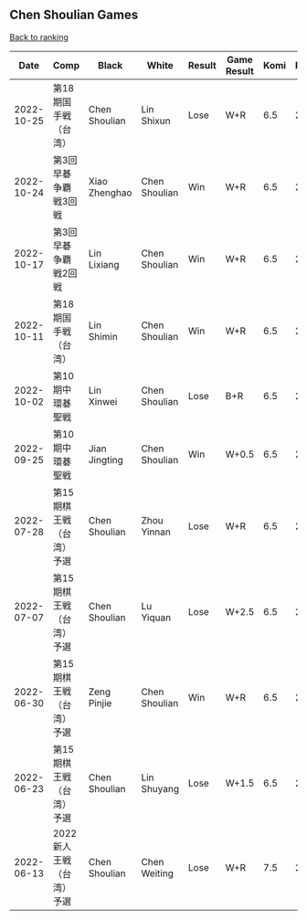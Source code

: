 ## Chen Shoulian Games

[Back to ranking](../../index.md)




| **Date** | **Comp** | **Black** | **White** | **Result** | **Game Result** | **Komi** | **Rating** | **Diff** | 
| --- | --- | --- | --- | --- | --- | --- | --- | --- |
| 2022-10-25 | 第18期国手戦（台湾） | Chen Shoulian | Lin Shixun | Lose | W+R | 6.5 | 2869 | -1 | 
| 2022-10-24 | 第3回早碁争覇戦3回戦 | Xiao Zhenghao | Chen Shoulian | Win | W+R | 6.5 | 2870 | 117 | 
| 2022-10-17 | 第3回早碁争覇戦2回戦 | Lin Lixiang | Chen Shoulian | Win | W+R | 6.5 | 2753 | 32 | 
| 2022-10-11 | 第18期国手戦（台湾） | Lin Shimin | Chen Shoulian | Win | W+R | 6.5 | 2721 | 44 | 
| 2022-10-02 | 第10期中環碁聖戦 | Lin Xinwei | Chen Shoulian | Lose | B+R | 6.5 | 2677 | 93 | 
| 2022-09-25 | 第10期中環碁聖戦 | Jian Jingting | Chen Shoulian | Win | W+0.5 | 6.5 | 2584 | -130 | 
| 2022-07-28 | 第15期棋王戦（台湾）予選 | Chen Shoulian | Zhou Yinnan | Lose | W+R | 6.5 | 2714 | -44 | 
| 2022-07-07 | 第15期棋王戦（台湾）予選 | Chen Shoulian | Lu Yiquan | Lose | W+2.5 | 6.5 | 2758 | -7 | 
| 2022-06-30 | 第15期棋王戦（台湾）予選 | Zeng Pinjie | Chen Shoulian | Win | W+R | 6.5 | 2765 | -4 | 
| 2022-06-23 | 第15期棋王戦（台湾）予選 | Chen Shoulian | Lin Shuyang | Lose | W+1.5 | 6.5 | 2769 | 22 | 
| 2022-06-13 | 2022新人王戦（台湾）予選 | Chen Shoulian | Chen Weiting | Lose | W+R | 7.5 | 2747 | missing |




